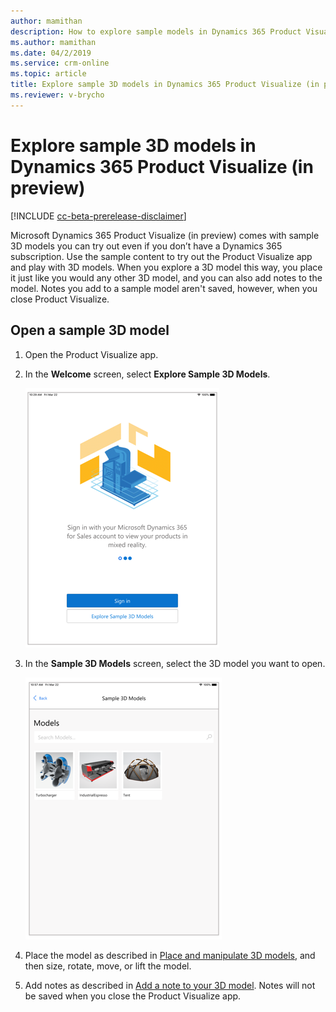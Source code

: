 ```yaml
---
author: mamithan
description: How to explore sample models in Dynamics 365 Product Visualize (in preview) 
ms.author: mamithan
ms.date: 04/2/2019
ms.service: crm-online
ms.topic: article
title: Explore sample 3D models in Dynamics 365 Product Visualize (in preview)
ms.reviewer: v-brycho
---
```


# Explore sample 3D models in Dynamics 365 Product Visualize (in preview)

[!INCLUDE [cc-beta-prerelease-disclaimer](../includes/cc-beta-prerelease-disclaimer.md)]

Microsoft Dynamics 365 Product Visualize (in preview) comes with sample 3D models you can try out even if you don’t have a Dynamics 365 subscription. Use the sample content to try out the Product Visualize app and play with 3D models. When you explore a 3D model this way, you place it just like you would any other 3D model, and you can also add notes to the model. Notes you add to a sample model aren't saved, however, when you close Product Visualize.

## Open a sample 3D model

1.	Open the Product Visualize app.

2.	In the **Welcome** screen, select **Explore Sample 3D Models**. 

     ![Welcome screen](media/welcome.PNG "Welcome screen")
  
3.	In the **Sample 3D Models** screen, select the 3D model you want to open.

     ![Sample 3D Models screen](media/3D-models.PNG "Sample 3D Models screen")
 
4.	Place the model as described in [Place and manipulate 3D models](manipulate-models.md), and then size, rotate, move, or lift the model.

5.	Add notes as described in [Add a note to your 3D model](add-note.md). Notes will not be saved when you close the Product Visualize app. 
